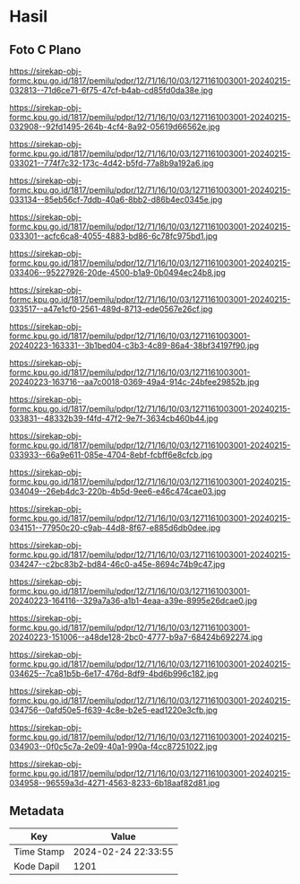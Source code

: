 # Hasil

## Foto C Plano

https://sirekap-obj-formc.kpu.go.id/1817/pemilu/pdpr/12/71/16/10/03/1271161003001-20240215-032813--71d6ce71-6f75-47cf-b4ab-cd85fd0da38e.jpg

https://sirekap-obj-formc.kpu.go.id/1817/pemilu/pdpr/12/71/16/10/03/1271161003001-20240215-032908--92fd1495-264b-4cf4-8a92-05619d66562e.jpg

https://sirekap-obj-formc.kpu.go.id/1817/pemilu/pdpr/12/71/16/10/03/1271161003001-20240215-033021--774f7c32-173c-4d42-b5fd-77a8b9a192a6.jpg

https://sirekap-obj-formc.kpu.go.id/1817/pemilu/pdpr/12/71/16/10/03/1271161003001-20240215-033134--85eb56cf-7ddb-40a6-8bb2-d86b4ec0345e.jpg

https://sirekap-obj-formc.kpu.go.id/1817/pemilu/pdpr/12/71/16/10/03/1271161003001-20240215-033301--acfc6ca8-4055-4883-bd86-6c78fc975bd1.jpg

https://sirekap-obj-formc.kpu.go.id/1817/pemilu/pdpr/12/71/16/10/03/1271161003001-20240215-033406--95227926-20de-4500-b1a9-0b0494ec24b8.jpg

https://sirekap-obj-formc.kpu.go.id/1817/pemilu/pdpr/12/71/16/10/03/1271161003001-20240215-033517--a47e1cf0-2561-489d-8713-ede0567e26cf.jpg

https://sirekap-obj-formc.kpu.go.id/1817/pemilu/pdpr/12/71/16/10/03/1271161003001-20240223-163331--3b1bed04-c3b3-4c89-86a4-38bf34197f90.jpg

https://sirekap-obj-formc.kpu.go.id/1817/pemilu/pdpr/12/71/16/10/03/1271161003001-20240223-163716--aa7c0018-0369-49a4-914c-24bfee29852b.jpg

https://sirekap-obj-formc.kpu.go.id/1817/pemilu/pdpr/12/71/16/10/03/1271161003001-20240215-033831--48332b39-f4fd-47f2-9e7f-3634cb460b44.jpg

https://sirekap-obj-formc.kpu.go.id/1817/pemilu/pdpr/12/71/16/10/03/1271161003001-20240215-033933--66a9e611-085e-4704-8ebf-fcbff6e8cfcb.jpg

https://sirekap-obj-formc.kpu.go.id/1817/pemilu/pdpr/12/71/16/10/03/1271161003001-20240215-034049--26eb4dc3-220b-4b5d-9ee6-e46c474cae03.jpg

https://sirekap-obj-formc.kpu.go.id/1817/pemilu/pdpr/12/71/16/10/03/1271161003001-20240215-034151--77950c20-c9ab-44d8-8f67-e885d6db0dee.jpg

https://sirekap-obj-formc.kpu.go.id/1817/pemilu/pdpr/12/71/16/10/03/1271161003001-20240215-034247--c2bc83b2-bd84-46c0-a45e-8694c74b9c47.jpg

https://sirekap-obj-formc.kpu.go.id/1817/pemilu/pdpr/12/71/16/10/03/1271161003001-20240223-164116--329a7a36-a1b1-4eaa-a39e-8995e26dcae0.jpg

https://sirekap-obj-formc.kpu.go.id/1817/pemilu/pdpr/12/71/16/10/03/1271161003001-20240223-151006--a48de128-2bc0-4777-b9a7-68424b692274.jpg

https://sirekap-obj-formc.kpu.go.id/1817/pemilu/pdpr/12/71/16/10/03/1271161003001-20240215-034625--7ca81b5b-6e17-476d-8df9-4bd6b996c182.jpg

https://sirekap-obj-formc.kpu.go.id/1817/pemilu/pdpr/12/71/16/10/03/1271161003001-20240215-034756--0afd50e5-f639-4c8e-b2e5-ead1220e3cfb.jpg

https://sirekap-obj-formc.kpu.go.id/1817/pemilu/pdpr/12/71/16/10/03/1271161003001-20240215-034903--0f0c5c7a-2e09-40a1-990a-f4cc87251022.jpg

https://sirekap-obj-formc.kpu.go.id/1817/pemilu/pdpr/12/71/16/10/03/1271161003001-20240215-034958--96559a3d-4271-4563-8233-6b18aaf82d81.jpg


## Metadata

| Key        | Value               |
| ---------- | ------------------- |
| Time Stamp | 2024-02-24 22:33:55 |
| Kode Dapil | 1201                |



